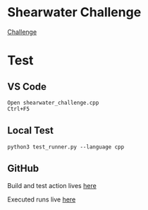 # Shearwater Challenge

[Challenge](CHALLENGE.md)

# Test

## VS Code

```
Open shearwater_challenge.cpp
Ctrl+F5
```

## Local Test

```
python3 test_runner.py --language cpp
```

## GitHub

Build and test action lives [here](\.github/workflows/build_and_test.yaml)

Executed runs live [here](https://github.com/parandor/shearwater/actions)